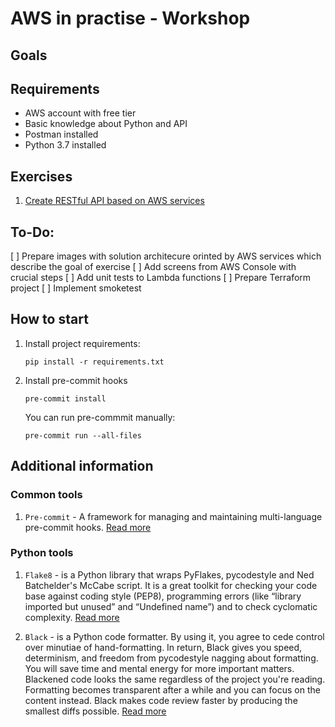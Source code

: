 # AWS in practise - Workshop

## Goals

## Requirements 
- AWS account with free tier
- Basic knowledge about Python and API
- Postman installed
- Python 3.7 installed

## Exercises
1. [Create RESTful API based on AWS services](instructions/ex1/ex1.md)

## To-Do:

[ ] Prepare images with solution architecure orinted by AWS services which describe the goal of exercise
[ ] Add screens from AWS Console with crucial steps
[ ] Add unit tests to Lambda functions
[ ] Prepare Terraform project 
[ ] Implement smoketest

## How to start

1. Install project requirements:
    ```
    pip install -r requirements.txt
    ```

2. Install pre-commit hooks
    ```
    pre-commit install
    ```

    You can run pre-commmit manually: 
    ```
    pre-commit run --all-files
    ```

## Additional information

### Common tools 

1. `Pre-commit` - A framework for managing and maintaining multi-language pre-commit hooks. [Read more](https://pre-commit.com)

### Python tools

1. `Flake8` - is a Python library that wraps PyFlakes, pycodestyle and Ned Batchelder's McCabe script. It is a great toolkit for checking your code base against coding style (PEP8), programming errors (like “library imported but unused” and “Undefined name”) and to check cyclomatic complexity. [Read more](https://simpleisbetterthancomplex.com/packages/2016/08/05/flake8.html)

2. `Black` - is a Python code formatter. By using it, you agree to cede control over minutiae of hand-formatting. In return, Black gives you speed, determinism, and freedom from pycodestyle nagging about formatting. You will save time and mental energy for more important matters.
Blackened code looks the same regardless of the project you're reading. Formatting becomes transparent after a while and you can focus on the content instead.
Black makes code review faster by producing the smallest diffs possible. [Read more](https://pypi.org/project/black/)